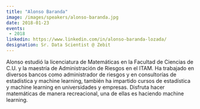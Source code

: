 ```yaml
---
title: "Alonso Baranda"
image: /images/speakers/alonso-baranda.jpg
date: 2018-01-23
events: 
 - 2018
linkedin: https://www.linkedin.com/in/alonso-baranda-lozada/ 
designation: Sr. Data Scientist @ Zebit
---
```


Alonso estudió la licenciatura de Matemáticas en la Facultad de Ciencias de C.U. y la maestría de Administración de Riesgos en el ITAM. Ha trabajado en diversos bancos como administrador de riesgos y en consultorías de estadística y machine learning, también ha impartido cursos de estadística y machine learning en universidades y empresas. Disfruta hacer matemáticas de manera recreacional, una de ellas es haciendo machine learning.